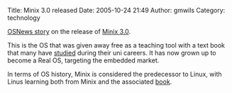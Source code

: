 Title: Minix 3.0 released
Date: 2005-10-24 21:49
Author: gmwils
Category: technology

[OSNews story][] on the release of [Minix 3.0][].

This is the OS that was given away free as a teaching tool with a text
book that many have [studied][] during their uni careers. It has now
grown up to become a Real OS, targeting the embedded market.

In terms of OS history, Minix is considered the predecessor to Linux,
with Linus learning both from Minix and the associated [book][].

  [OSNews story]: http://www.osnews.com/story.php?news_id=12381
  [Minix 3.0]: http://www.minix3.org/news/
  [studied]: http://www.unimelb.edu.au/HB/subjects/433-332.html
  [book]: http://www.amazon.co.uk/exec/obidos/ASIN/0136301959/ref%3Dnosim/pseudofish-20/026-7966757-3332445
